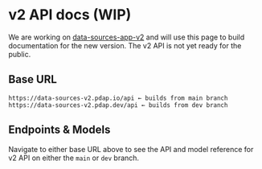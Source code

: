 # v2 API docs (WIP)

We are working on [data-sources-app-v2](https://github.com/Police-Data-Accessibility-Project/data-sources-app/issues/248) and will use this page to build documentation for the new version. The v2 API is not yet ready for the public.

## Base URL

```
https://data-sources-v2.pdap.io/api ← builds from main branch
https://data-sources-v2.pdap.dev/api ← builds from dev branch
```

## Endpoints & Models

Navigate to either base URL above to see the API and model reference for v2 API on either the `main`  or `dev` branch.

